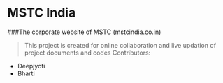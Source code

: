 # MSTC India
###The corporate website of MSTC (mstcindia.co.in)
> This project is created for online collaboration and live updation of project documents and codes
Contributors:
* Deepjyoti
* Bharti
